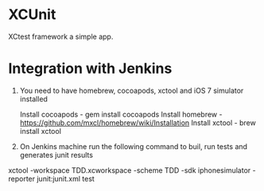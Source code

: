 XCUnit
======

XCtest framework a simple app.

Integration with Jenkins
====================

1) You need to have homebrew, cocoapods, xctool and iOS 7 simulator installed

    Install cocoapods -  gem install cocoapods 
    Install homebrew  - https://github.com/mxcl/homebrew/wiki/Installation
    Install xctool - brew install xctool

2) On Jenkins machine run the following command to buil, run tests and generates junit results

xctool -workspace TDD.xcworkspace -scheme TDD -sdk iphonesimulator -reporter junit:junit.xml test
